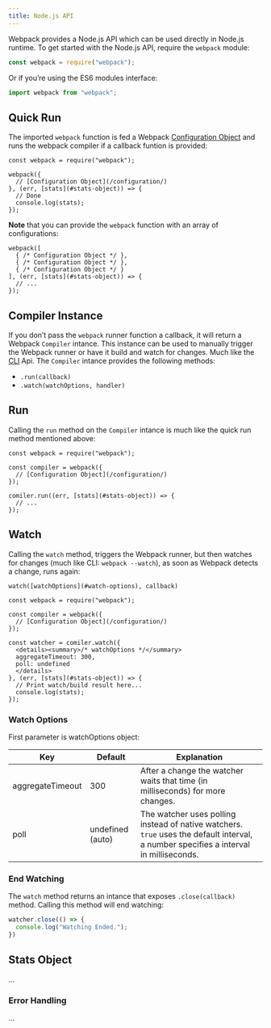```yaml
---
title: Node.js API
---
```

Webpack provides a Node.js API which can be used directly in Node.js runtime. To get started with the Node.js API, require the `webpack` module:

``` js
const webpack = require("webpack");
```

Or if you’re using the ES6 modules interface:

``` js
import webpack from "webpack";
```

## Quick Run

The imported `webpack` function is fed a Webpack [Configuration Object](/configuration/) and runs the webpack compiler if a callback funtion is provided:

``` js-with-links
const webpack = require("webpack");

webpack({
  // [Configuration Object](/configuration/)
}, (err, [stats](#stats-object)) => {
  // Done
  console.log(stats);
});
```

**Note** that you can provide the `webpack` function with an array of configurations:

``` js-with-links
webpack([
  { /* Configuration Object */ },
  { /* Configuration Object */ },
  { /* Configuration Object */ }
], (err, [stats](#stats-object)) => {
  // ...
});
```

## Compiler Instance

If you don’t pass the `webpack` runner function a callback, it will return a Webpack `Compiler` intance. This instance can be used to manually trigger the Webpack runner or have it build and watch for changes. Much like the [CLI](/api/cli/) Api. The `Compiler` intance provides the following methods:

* `.run(callback)`
* `.watch(watchOptions, handler)`

## Run

Calling the `run` method on the `Compiler` intance is much like the quick run method mentioned above:

``` js-with-links
const webpack = require("webpack");

const compiler = webpack({
  // [Configuration Object](/configuration/)
});

comiler.run((err, [stats](#stats-object)) => {
  // ...
});
```

## Watch

Calling the `watch` method, triggers the Webpack runner, but then watches for changes (much like CLI: `webpack --watch`), as soon as Webpack detects a change, runs again:

``` js-with-links
watch([watchOptions](#watch-options), callback)
```

``` js-with-links-with-details
const webpack = require("webpack");

const compiler = webpack({
  // [Configuration Object](/configuration/)
});

const watcher = comiler.watch({
  <details><summary>/* watchOptions */</summary>
  aggregateTimeout: 300,
  poll: undefined
  </details>
}, (err, [stats](#stats-object)) => {
  // Print watch/build result here...
  console.log(stats);
});
```

### Watch Options

First parameter is watchOptions object:

| Key               | Default           | Explanation                                                                                                                           |
|-------------------|-------------------|---------------------------------------------------------------------------------------------------------------------------------------|
| aggregateTimeout  | 300               | After a change the watcher waits that time (in milliseconds) for more changes.                                                        |
| poll              | undefined (auto)  | The watcher uses polling instead of native watchers. `true` uses the default interval, a number specifies a interval in milliseconds. |

### End Watching

The `watch` method returns an intance that exposes `.close(callback)` method. Calling this method will end watching:

``` js
watcher.close(() => {
  console.log("Watching Ended.");
})
```

## Stats Object

...

### Error Handling

...
